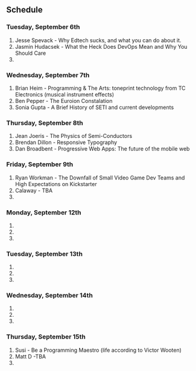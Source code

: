 ## Schedule

### Tuesday, September 6th

1. Jesse Spevack - Why Edtech sucks, and what you can do about it.
2. Jasmin Hudacsek - What the Heck Does DevOps Mean and Why You Should Care
3. 

### Wednesday, September 7th

1. Brian Heim - Programming & The Arts: toneprint technology from TC Electronics (musical instrument effects)
2. Ben Pepper  - The Euroion Constalation
3. Sonia Gupta - A Brief History of SETI and current developments

### Thursday, September 8th

1. Jean Joeris - The Physics of Semi-Conductors
2. Brendan Dillon - Responsive Typography
3. Dan Broadbent - Progressive Web Apps: The future of the mobile web

### Friday, September 9th

1. Ryan Workman - The Downfall of Small Video Game Dev Teams and High Expectations on Kickstarter
2. Calaway - TBA
3. 

### Monday, September 12th

1.
2.
3. 

### Tuesday, September 13th

1.
2.
3. 

### Wednesday, September 14th

1.
2.
3. 

### Thursday, September 15th

1. Susi - Be a Programming Maestro (life according to Victor Wooten)
2. Matt D -TBA
3. 
